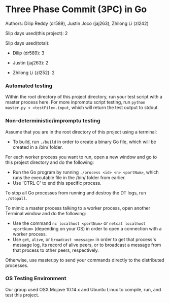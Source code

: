 # Three Phase Commit (3PC) in Go
Authors: Dilip Reddy (dr589), Justin Joco (jaj263), Zhilong Li (zl242)

Slip days used(this project): 2  

Slip days used(total):

* Dilip (dr589): 3

* Justin (jaj263): 2

* Zhilong Li (zl252): 2

### Automated testing 
Within the root directory of this project directory, run your test script with a master process here.
For more inpromptu script testing, run `python master.py < <testFile>.input`, which will return the test output to stdout.

### Non-deterministic/impromptu testing
Assume that you are in the root directory of this project using a terminal:
* To build, run `./build` in order to create a binary Go file, which will be created in a /bin/ folder.

For each worker process you want to run, open a new window and go to this project directory and do the following:
* Run the Go program by running `./process <id> <n> <portNum>`, which runs the executable file in the /bin/ folder from earlier.
* Use 'CTRL C' to end this specific process.

To stop all Go processes from running and destroy the DT logs, run `./stopall`.

To mimic a master process talking to a worker process, open another Terminal window and do the following:
* Use the command `nc localhost <portNum>` or `netcat localhost <portNum>` (depending on your OS) in order to open a connection with a worker process.
* Use `get`, `alive`, or `broadcast <message>` in order to get that process's message log, its record of alive peers, or to broadcast a message from that process to other peers, respectively.

Otherwise, use master.py to send your commands directly to the distributed processes.

### OS Testing Environment
Our group used OSX Mojave 10.14.x and Ubuntu Linux to compile, run, and test this project.







